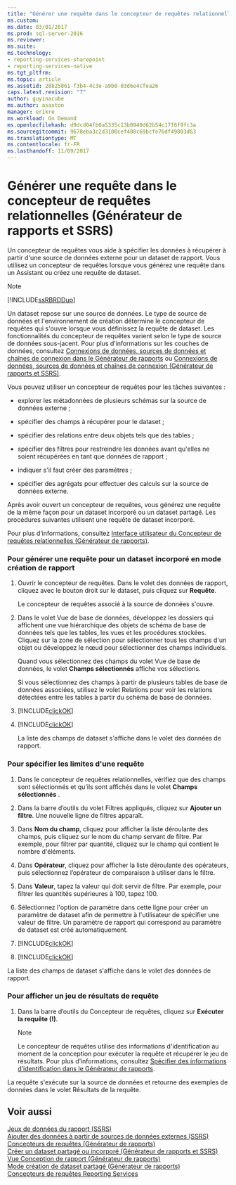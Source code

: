 ```yaml
---
title: "Générer une requête dans le concepteur de requêtes relationnelles (Générateur de rapports et SSRS) | Microsoft Docs"
ms.custom: 
ms.date: 03/01/2017
ms.prod: sql-server-2016
ms.reviewer: 
ms.suite: 
ms.technology:
- reporting-services-sharepoint
- reporting-services-native
ms.tgt_pltfrm: 
ms.topic: article
ms.assetid: 28b25861-f3b4-4c3e-a9b0-03d6e4cfea26
caps.latest.revision: "7"
author: guyinacube
ms.author: asaxton
manager: erikre
ms.workload: On Demand
ms.openlocfilehash: d9dcd04fb0a5335c13b0940d62b54c17f6f9fc3a
ms.sourcegitcommit: 9678eba3c2d3100cef408c69bcfe76df49803d63
ms.translationtype: MT
ms.contentlocale: fr-FR
ms.lasthandoff: 11/09/2017
---
```

# <a name="build-a-query-in-the-relational-query-designer-report-builder-and-ssrs"></a>Générer une requête dans le concepteur de requêtes relationnelles (Générateur de rapports et SSRS)
  Un concepteur de requêtes vous aide à spécifier les données à récupérer à partir d'une source de données externe pour un dataset de rapport. Vous utilisez un concepteur de requêtes lorsque vous générez une requête dans un Assistant ou créez une requête de dataset.  
  
> [!NOTE]  
>  [!INCLUDE[ssRBRDDup](../../includes/ssrbrddup-md.md)]  
  
 Un dataset repose sur une source de données. Le type de source de données et l'environnement de création détermine le concepteur de requêtes qui s'ouvre lorsque vous définissez la requête de dataset. Les fonctionnalités du concepteur de requêtes varient selon le type de source de données sous-jacent. Pour plus d’informations sur les couches de données, consultez [Connexions de données, sources de données et chaînes de connexion dans le Générateur de rapports](http://msdn.microsoft.com/library/7e103637-4371-43d7-821c-d269c2cc1b34) ou [Connexions de données, sources de données et chaînes de connexion &#40;Générateur de rapports et SSRS&#41;](../../reporting-services/report-data/data-connections-data-sources-and-connection-strings-report-builder-and-ssrs.md).  
  
 Vous pouvez utiliser un concepteur de requêtes pour les tâches suivantes :  
  
-   explorer les métadonnées de plusieurs schémas sur la source de données externe ;  
  
-   spécifier des champs à récupérer pour le dataset ;  
  
-   spécifier des relations entre deux objets tels que des tables ;  
  
-   spécifier des filtres pour restreindre les données avant qu'elles ne soient récupérées en tant que données de rapport ;  
  
-   indiquer s'il faut créer des paramètres ;  
  
-   spécifier des agrégats pour effectuer des calculs sur la source de données externe.  
  
 Après avoir ouvert un concepteur de requêtes, vous générez une requête de la même façon pour un dataset incorporé ou un dataset partagé. Les procédures suivantes utilisent une requête de dataset incorporé.  
  
 Pour plus d’informations, consultez [Interface utilisateur du Concepteur de requêtes relationnelles &#40;Générateur de rapports&#41;](../../reporting-services/report-data/relational-query-designer-user-interface-report-builder.md).  
  
### <a name="to-build-a-query-for-an-embedded-dataset-in-report-design-view"></a>Pour générer une requête pour un dataset incorporé en mode création de rapport  
  
1.  Ouvrir le concepteur de requêtes. Dans le volet des données de rapport, cliquez avec le bouton droit sur le dataset, puis cliquez sur **Requête**.  
  
     Le concepteur de requêtes associé à la source de données s'ouvre.  
  
2.  Dans le volet Vue de base de données, développez les dossiers qui affichent une vue hiérarchique des objets de schéma de base de données tels que les tables, les vues et les procédures stockées. Cliquez sur la zone de sélection pour sélectionner tous les champs d'un objet ou développez le nœud pour sélectionner des champs individuels.  
  
     Quand vous sélectionnez des champs du volet Vue de base de données, le volet **Champs sélectionnés** affiche vos sélections.  
  
     Si vous sélectionnez des champs à partir de plusieurs tables de base de données associées, utilisez le volet Relations pour voir les relations détectées entre les tables à partir du schéma de base de données.  
  
3.  [!INCLUDE[clickOK](../../includes/clickok-md.md)]  
  
4.  [!INCLUDE[clickOK](../../includes/clickok-md.md)]  
  
     La liste des champs de dataset s'affiche dans le volet des données de rapport.  
  
### <a name="to-specify-limits-for-a-query"></a>Pour spécifier les limites d'une requête  
  
1.  Dans le concepteur de requêtes relationnelles, vérifiez que des champs sont sélectionnés et qu’ils sont affichés dans le volet **Champs sélectionnés** .  
  
2.  Dans la barre d’outils du volet Filtres appliqués, cliquez sur **Ajouter un filtre**. Une nouvelle ligne de filtres apparaît.  
  
3.  Dans **Nom du champ**, cliquez pour afficher la liste déroulante des champs, puis cliquez sur le nom du champ servant de filtre. Par exemple, pour filtrer par quantité, cliquez sur le champ qui contient le nombre d'éléments.  
  
4.  Dans **Opérateur**, cliquez pour afficher la liste déroulante des opérateurs, puis sélectionnez l’opérateur de comparaison à utiliser dans le filtre.  
  
5.  Dans **Valeur**, tapez la valeur qui doit servir de filtre. Par exemple, pour filtrer les quantités supérieures à 100, tapez 100.  
  
6.  Sélectionnez l'option de paramètre dans cette ligne pour créer un paramètre de dataset afin de permettre à l'utilisateur de spécifier une valeur de filtre. Un paramètre de rapport qui correspond au paramètre de dataset est créé automatiquement.  
  
7.  [!INCLUDE[clickOK](../../includes/clickok-md.md)]  
  
8.  [!INCLUDE[clickOK](../../includes/clickok-md.md)]  
  
 La liste des champs de dataset s'affiche dans le volet des données de rapport.  
  
### <a name="to-view-a-query-result-set"></a>Pour afficher un jeu de résultats de requête  
  
1.  Dans la barre d’outils du Concepteur de requêtes, cliquez sur **Exécuter la requête (!)**.  
  
    > [!NOTE]  
    >  Le concepteur de requêtes utilise des informations d'identification au moment de la conception pour exécuter la requête et récupérer le jeu de résultats. Pour plus d’informations, consultez [Spécifier des informations d’identification dans le Générateur de rapports](http://msdn.microsoft.com/library/7412ce68-aece-41c0-8c37-76a0e54b6b53).  
  
 La requête s'exécute sur la source de données et retourne des exemples de données dans le volet Résultats de la requête.  
  
## <a name="see-also"></a>Voir aussi  
 [Jeux de données du rapport &#40;SSRS&#41;](../../reporting-services/report-data/report-datasets-ssrs.md)   
 [Ajouter des données à partir de sources de données externes &#40;SSRS&#41;](../../reporting-services/report-data/add-data-from-external-data-sources-ssrs.md)   
 [Concepteurs de requêtes &#40;Générateur de rapports&#41;](http://msdn.microsoft.com/library/553f0d4e-8b1d-4148-9321-8b41a1e8e1b9)   
 [Créer un dataset partagé ou incorporé &#40;Générateur de rapports et SSRS&#41;](../../reporting-services/report-data/create-a-shared-dataset-or-embedded-dataset-report-builder-and-ssrs.md)   
 [Vue Conception de rapport &#40;Générateur de rapports&#41;](../../reporting-services/report-builder/report-design-view-report-builder.md)   
 [Mode création de dataset partagé &#40;Générateur de rapports&#41;](../../reporting-services/report-builder/shared-dataset-design-view-report-builder.md)   
 [Concepteurs de requêtes Reporting Services](http://msdn.microsoft.com/library/07efd3f1-804f-45f7-b62a-3e727a3d9835)  
  
  
